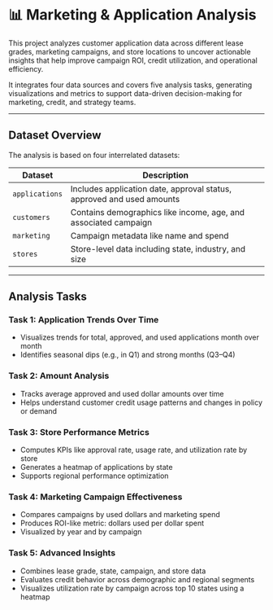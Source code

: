 # 📊 Marketing & Application  Analysis

This project analyzes customer application data across different lease grades, marketing campaigns, and store locations to uncover actionable insights that help improve campaign ROI, credit utilization, and operational efficiency.

It integrates four data sources and covers five analysis tasks, generating visualizations and metrics to support data-driven decision-making for marketing, credit, and strategy teams.

---

##  Dataset Overview

The analysis is based on four interrelated datasets:

| Dataset        | Description                                                           |
|--------------  |-----------------------------------------------------------------------|
| `applications` | Includes application date, approval status, approved and used amounts |
| `customers`    | Contains demographics like income, age, and associated campaign       |
| `marketing`    | Campaign metadata like name and spend                                 |
| `stores`       | Store-level data including state, industry, and size                  |

---

##  Analysis Tasks

###  **Task 1: Application Trends Over Time**
- Visualizes trends for total, approved, and used applications month over month
- Identifies seasonal dips (e.g., in Q1) and strong months (Q3–Q4)

###  **Task 2: Amount Analysis**
- Tracks average approved and used dollar amounts over time
- Helps understand customer credit usage patterns and changes in policy or demand

###  **Task 3: Store Performance Metrics**
- Computes KPIs like approval rate, usage rate, and utilization rate by store
- Generates a heatmap of applications by state
- Supports regional performance optimization

###  **Task 4: Marketing Campaign Effectiveness**
- Compares campaigns by used dollars and marketing spend
- Produces ROI-like metric: dollars used per dollar spent
- Visualized by year and by campaign

###  **Task 5: Advanced Insights**
- Combines lease grade, state, campaign, and store data
- Evaluates credit behavior across demographic and regional segments
- Visualizes utilization rate by campaign across top 10 states using a heatmap
